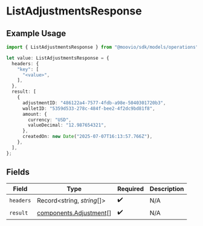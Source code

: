 # ListAdjustmentsResponse

## Example Usage

```typescript
import { ListAdjustmentsResponse } from "@moovio/sdk/models/operations";

let value: ListAdjustmentsResponse = {
  headers: {
    "key": [
      "<value>",
    ],
  },
  result: [
    {
      adjustmentID: "486122a4-7577-4fdb-a98e-5040301720b3",
      walletID: "5359d533-278c-484f-bee2-4f2dc9bd81f8",
      amount: {
        currency: "USD",
        valueDecimal: "12.987654321",
      },
      createdOn: new Date("2025-07-07T16:13:57.766Z"),
    },
  ],
};
```

## Fields

| Field                                                            | Type                                                             | Required                                                         | Description                                                      |
| ---------------------------------------------------------------- | ---------------------------------------------------------------- | ---------------------------------------------------------------- | ---------------------------------------------------------------- |
| `headers`                                                        | Record<string, *string*[]>                                       | :heavy_check_mark:                                               | N/A                                                              |
| `result`                                                         | [components.Adjustment](../../models/components/adjustment.md)[] | :heavy_check_mark:                                               | N/A                                                              |